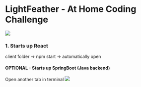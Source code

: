 # LightFeather - At Home Coding Challenge

![](https://github.com/lisabroadhead/lightfeather/blob/main/Screen%20Shot%202022-06-27%20at%208.41.47%20PM.png) 

### 1. Starts up React
client folder -> npm start -> automatically open

#### OPTIONAL - Starts up SpringBoot (Java backend)

Open another tab in terminal
![](https://github.com/lisabroadhead/lightfeather/blob/main/Screen%20Shot%202022-06-27%20at%208.43.48%20PM.png) 
